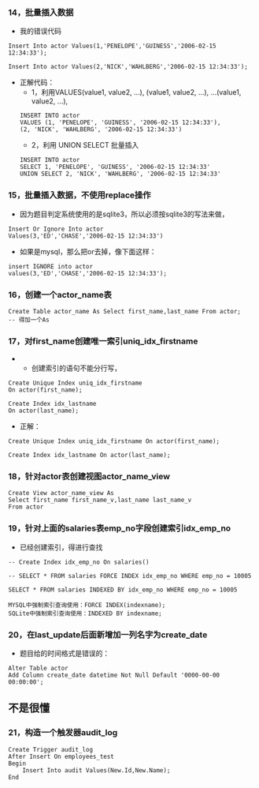 ### 14，批量插入数据
* 我的错误代码
```
Insert Into actor Values(1,'PENELOPE','GUINESS','2006-02-15 12:34:33');

Insert Into actor Values(2,'NICK','WAHLBERG','2006-02-15 12:34:33');

```
* 正解代码：
  * 1，利用VALUES(value1, value2, ...), (value1, value2, ...), ...(value1, value2, ...), 
  ```
  INSERT INTO actor
  VALUES (1, 'PENELOPE', 'GUINESS', '2006-02-15 12:34:33'),
  (2, 'NICK', 'WAHLBERG', '2006-02-15 12:34:33')
  ```
  * 2，利用 UNION SELECT 批量插入 
  ```
  INSERT INTO actor
  SELECT 1, 'PENELOPE', 'GUINESS', '2006-02-15 12:34:33'
  UNION SELECT 2, 'NICK', 'WAHLBERG', '2006-02-15 12:34:33'
  ```
### 15，批量插入数据，不使用replace操作
* 因为题目判定系统使用的是sqlite3，所以必须按sqlite3的写法来做，
```
Insert Or Ignore Into actor
Values(3,'ED','CHASE','2006-02-15 12:34:33')
```
* 如果是mysql，那么把or去掉，像下面这样：
```
insert IGNORE into actor 
values(3,'ED','CHASE','2006-02-15 12:34:33');

```

### 16，创建一个actor_name表
```
Create Table actor_name As Select first_name,last_name From actor;
-- 得加一个As

```

### 17，对first_name创建唯一索引uniq_idx_firstname
* -	创建索引的语句不能分行写，
```
Create Unique Index uniq_idx_firstname
On actor(first_name);

Create Index idx_lastname
On actor(last_name);

```
* 正解：
```
Create Unique Index uniq_idx_firstname On actor(first_name);

Create Index idx_lastname On actor(last_name);

```

### 18，针对actor表创建视图actor_name_view
```
Create View actor_name_view As
Select first_name first_name_v,last_name last_name_v
From actor

```

### 19，针对上面的salaries表emp_no字段创建索引idx_emp_no
* 已经创建索引，得进行查找
```
-- Create Index idx_emp_no On salaries()

-- SELECT * FROM salaries FORCE INDEX idx_emp_no WHERE emp_no = 10005

SELECT * FROM salaries INDEXED BY idx_emp_no WHERE emp_no = 10005

MYSQL中强制索引查询使用：FORCE INDEX(indexname); 
SQLite中强制索引查询使用：INDEXED BY indexname; 

```

### 20，在last_update后面新增加一列名字为create_date
* 题目给的时间格式是错误的：
```
Alter Table actor 
Add Column create_date datetime Not Null Default '0000-00-00 00:00:00';

```

## 不是很懂
### 21，构造一个触发器audit_log
```
Create Trigger audit_log 
After Insert On employees_test
Begin
    Insert Into audit Values(New.Id,New.Name);
End

```





